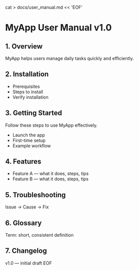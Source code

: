 cat > docs/user_manual.md << 'EOF'
# MyApp User Manual v1.0

## 1. Overview

MyApp helps users manage daily tasks quickly and efficiently.

## 2. Installation

- Prerequisites
- Steps to install
- Verify installation

## 3. Getting Started

Follow these steps to use MyApp effectively.

- Launch the app
- First-time setup
- Example workflow

## 4. Features

- Feature A — what it does, steps, tips
- Feature B — what it does, steps, tips

## 5. Troubleshooting

Issue → Cause → Fix

## 6. Glossary

Term: short, consistent definition

## 7. Changelog

v1.0 — initial draft
EOF
